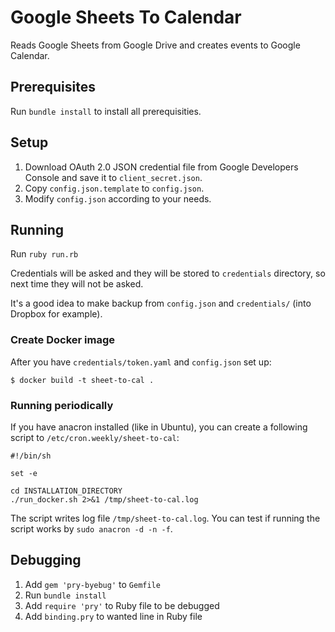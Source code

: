 # Google Sheets To Calendar
Reads Google Sheets from Google Drive and creates events to Google Calendar.

## Prerequisites ##
Run `bundle install` to install all prerequisities.

## Setup ##

1. Download OAuth 2.0 JSON credential file from Google Developers Console and save it to `client_secret.json`.
2. Copy `config.json.template` to `config.json`.
3. Modify `config.json` according to your needs.

## Running ##
Run `ruby run.rb`

Credentials will be asked and they will be stored to `credentials` directory, so next time they will not be asked.

It's a good idea to make backup from `config.json` and `credentials/` (into Dropbox for example).

### Create Docker image

After you have `credentials/token.yaml` and `config.json` set up:

```shell
$ docker build -t sheet-to-cal .
```

### Running periodically

If you have anacron installed (like in Ubuntu), you can create a following script to `/etc/cron.weekly/sheet-to-cal`:

```shell
#!/bin/sh

set -e

cd INSTALLATION_DIRECTORY
./run_docker.sh 2>&1 /tmp/sheet-to-cal.log
```

The script writes log file `/tmp/sheet-to-cal.log`.
You can test if running the script works by `sudo anacron -d -n -f`.

## Debugging ##

1. Add `gem 'pry-byebug'` to `Gemfile`
2. Run `bundle install`
3. Add `require 'pry'` to Ruby file to be debugged
4. Add `binding.pry` to wanted line in Ruby file
